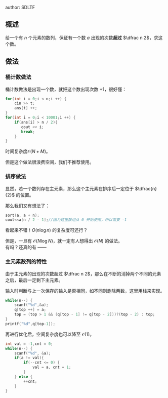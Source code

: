 author: SDLTF

## 概述

给一个有 $n$ 个元素的数列，保证有一个数 $a$ 出现的次数**超过** $\dfrac n 2$，求这个数。

## 做法

### 桶计数做法

桶计数做法是出现一个数，就把这个数出现次数 $+1$，很好懂：

```cpp
for(int i = 0;i < n;i ++) {
    cin >> t;
    ans[t] ++;
}
for(int i = 0;i < 10001;i ++) {
    if(ans[i] > n / 2){
       cout << i;
       break;
    }
}
```

时间复杂度$\mathcal O(N + M)$。

但是这个做法很浪费空间，我们不推荐使用。

### 排序做法

显然，若一个数列存在主元素，那么这个主元素在排序后一定位于 $\dfrac{n}{2}$ 的位置。

那么我们又有想法了：
```cpp
sort(a, a + n);
cout<<a[n / 2 - 1];//因为这里数组从 0 开始使用，所以需要 -1
```
看起来不错！$O(n\log n)$ 的复杂度可还行？

但是，一旦有 $\mathcal O(N\log N)$，就一定有人想得出 $\mathcal O(N)$ 的做法。  
有吗？还真的有 ——

### 主元素数列的特性

由于主元素的出现的次数超过 $\dfrac n 2$，那么在不断的消掉两个不同的元素之后，最后一定剩下主元素。

输入时判断与上一次保存的输入是否相同，如不同则删除两数，这里用栈来实现。

```cpp
while(n--) {
    scanf("%d",&a);
    q[top ++] = a;
    top = (top > 1 && (q[top - 1] != q[top - 2]))?(top - 2) : top;
}
printf("%d",q[top-1]);
```

再进行优化后，空间复杂度也可以降至 $\mathcal O(1)$。

```cpp
int val = -1,cnt = 0;
while(n--) {
    scanf("%d", &a);
    if(a != val){
        if(--cnt <= 0) {
            val = a, cnt = 1;
        }
    } else {
        ++cnt;
    }
}
```
